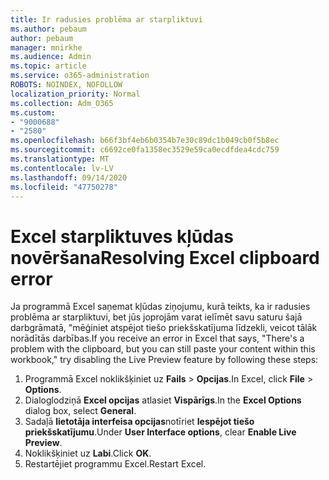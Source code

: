 ```yaml
---
title: Ir radusies problēma ar starpliktuvi
ms.author: pebaum
author: pebaum
manager: mnirkhe
ms.audience: Admin
ms.topic: article
ms.service: o365-administration
ROBOTS: NOINDEX, NOFOLLOW
localization_priority: Normal
ms.collection: Adm_O365
ms.custom:
- "9000688"
- "2580"
ms.openlocfilehash: b66f3bf4eb6b0354b7e30c89dc1b049cb0f5b8ec
ms.sourcegitcommit: c6692ce0fa1358ec3529e59ca0ecdfdea4cdc759
ms.translationtype: MT
ms.contentlocale: lv-LV
ms.lasthandoff: 09/14/2020
ms.locfileid: "47750278"
---
```

# <a name="resolving-excel-clipboard-error"></a><span data-ttu-id="68e98-102">Excel starpliktuves kļūdas novēršana</span><span class="sxs-lookup"><span data-stu-id="68e98-102">Resolving Excel clipboard error</span></span>

<span data-ttu-id="68e98-103">Ja programmā Excel saņemat kļūdas ziņojumu, kurā teikts, ka ir radusies problēma ar starpliktuvi, bet jūs joprojām varat ielīmēt savu saturu šajā darbgrāmatā, "mēģiniet atspējot tiešo priekšskatījuma līdzekli, veicot tālāk norādītās darbības.</span><span class="sxs-lookup"><span data-stu-id="68e98-103">If you receive an error in Excel that says, "There's a problem with the clipboard, but you can still paste your content within this workbook," try disabling the Live Preview feature by following these steps:</span></span>

1. <span data-ttu-id="68e98-104">Programmā Excel noklikšķiniet uz **Fails**  >  **Opcijas**.</span><span class="sxs-lookup"><span data-stu-id="68e98-104">In Excel, click **File** > **Options**.</span></span>
3. <span data-ttu-id="68e98-105">Dialoglodziņā **Excel opcijas** atlasiet **Vispārīgs**.</span><span class="sxs-lookup"><span data-stu-id="68e98-105">In the **Excel Options** dialog box, select **General**.</span></span>
4. <span data-ttu-id="68e98-106">Sadaļā **lietotāja interfeisa opcijas**notīriet **Iespējot tiešo priekšskatījumu**.</span><span class="sxs-lookup"><span data-stu-id="68e98-106">Under **User Interface options**, clear **Enable Live Preview**.</span></span>
5. <span data-ttu-id="68e98-107">Noklikšķiniet uz **Labi**.</span><span class="sxs-lookup"><span data-stu-id="68e98-107">Click **OK**.</span></span>
6. <span data-ttu-id="68e98-108">Restartējiet programmu Excel.</span><span class="sxs-lookup"><span data-stu-id="68e98-108">Restart Excel.</span></span>
